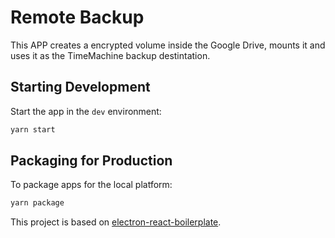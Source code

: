 # Remote Backup

This APP creates a encrypted volume inside the Google Drive, mounts it and uses it as the TimeMachine backup destintation.

## Starting Development

Start the app in the `dev` environment:

```bash
yarn start
```

## Packaging for Production

To package apps for the local platform:

```bash
yarn package
```

This project is based on [electron-react-boilerplate](https://github.com/electron-react-boilerplate/electron-react-boilerplate).
